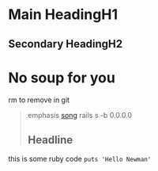 Main HeadingH1
=====================

Secondary HeadingH2
---------------------

# No soup for you
rm to remove in git
> emphasis [song](https://vimeo.com/134220342)
> rails s -b 0.0.0.0
> ## Headline

this is some ruby code `puts 'Hello Newman'`


